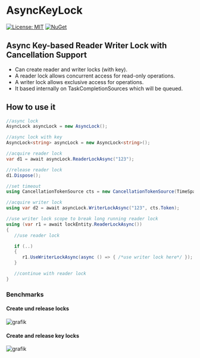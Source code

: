 # AsyncKeyLock

[![License: MIT](https://img.shields.io/badge/License-MIT-yellow.svg?style=flat-square)](https://opensource.org/licenses/MIT)
[![NuGet](https://img.shields.io/nuget/v/AsyncKeyLock.svg?style=flat-square)](https://www.nuget.org/packages/AsyncKeyLock)

## Async Key-based Reader Writer Lock with Cancellation Support

- Can create reader and writer locks (with key).
- A reader lock allows concurrent access for read-only operations.
- A writer lock allows exclusive access for operations.
- It based internally on TaskCompletionSources which will be queued.

## How to use it

```csharp
//async lock
AsyncLock asyncLock = new AsyncLock();

//async lock with key
AsyncLock<string> asyncLock = new AsyncLock<string>();

//acquire reader lock
var d1 = await asyncLock.ReaderLockAsync("123");

//release reader lock
d1.Dispose();

//set timeout
using CancellationTokenSource cts = new CancellationTokenSource(TimeSpan.FromSeconds(10));

//acquire writer lock
using var d2 = await asyncLock.WriterLockAsync("123", cts.Token);

//use writer lock scope to break long running reader lock
using (var r1 = await lockEntity.ReaderLockAsync())
{
   //use reader lock

   if (..)
   {
      r1.UseWriterLockAsync(async () => { /*use writer lock here*/ });
   }

   //continue with reader lock
}
```

### Benchmarks

#### Create und release locks

![grafik](https://user-images.githubusercontent.com/2958488/217373765-78bd3d41-eb95-4f20-b756-12eaedceaeb5.png)

#### Create and release key locks

![grafik](https://user-images.githubusercontent.com/2958488/217371833-0b576ddb-a8ba-441b-9d65-3399eee1940b.png)
